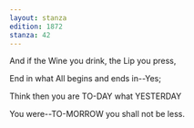 ```yaml
---
layout: stanza
edition: 1872
stanza: 42
---
```


And if the Wine you drink, the Lip you press,

End in what All begins and ends in--Yes;

Think then you are TO-DAY what YESTERDAY

You were--TO-MORROW you shall not be less.